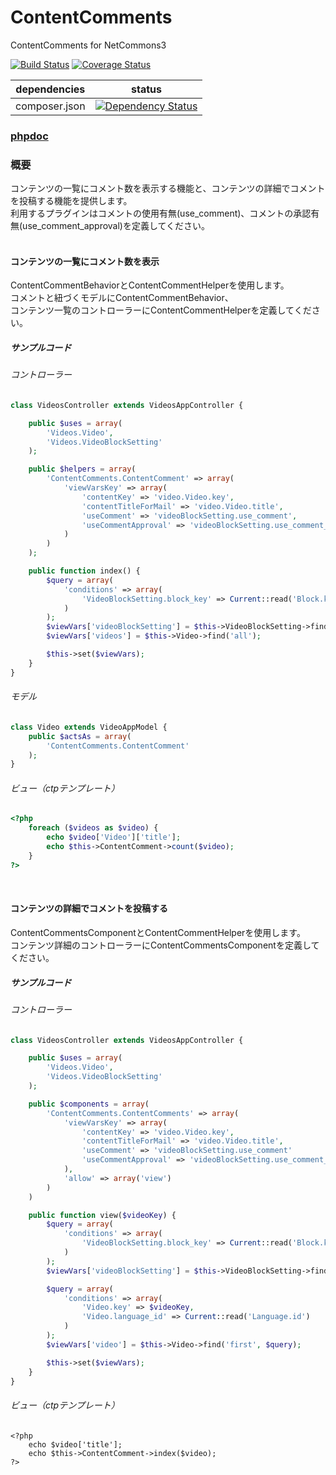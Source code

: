 # ContentComments
ContentComments for NetCommons3

[![Build Status](https://api.travis-ci.org/NetCommons3/ContentComments.svg?branch=master)](https://travis-ci.org/NetCommons3/ContentComments)
[![Coverage Status](https://img.shields.io/coveralls/NetCommons3/ContentComments.svg)](https://coveralls.io/r/NetCommons3/ContentComments?branch=master)

| dependencies | status |
| ------------ | ------ |
| composer.json | [![Dependency Status](https://www.versioneye.com/user/projects/5539e4a10b24229e14000002/badge.svg?style=flat)](https://www.versioneye.com/user/projects/5539e4a10b24229e14000002) |

### [phpdoc](https://netcommons3.github.io/NetCommons3Docs/phpdoc/ContentComments/)

### 概要
コンテンツの一覧にコメント数を表示する機能と、コンテンツの詳細でコメントを投稿する機能を提供します。<br>
利用するプラグインはコメントの使用有無(use_comment)、コメントの承認有無(use_comment_approval)を定義してください。<br>
<br>

#### コンテンツの一覧にコメント数を表示
ContentCommentBehaviorとContentCommentHelperを使用します。<br>
コメントと紐づくモデルにContentCommentBehavior、<br>
コンテンツ一覧のコントローラーにContentCommentHelperを定義してください。

##### サンプルコード
###### コントローラー
```php
class VideosController extends VideosAppController {

	public $uses = array(
		'Videos.Video',
		'Videos.VideoBlockSetting'
	);

	public $helpers = array(
		'ContentComments.ContentComment' => array(
			'viewVarsKey' => array(
				'contentKey' => 'video.Video.key',
				'contentTitleForMail' => 'video.Video.title',
				'useComment' => 'videoBlockSetting.use_comment',
				'useCommentApproval' => 'videoBlockSetting.use_comment_approval'
			)
		)
	);

	public function index() {
		$query = array(
			'conditions' => array(
				'VideoBlockSetting.block_key' => Current::read('Block.key')
			)
		);
		$viewVars['videoBlockSetting'] = $this->VideoBlockSetting->find('first', $query);
		$viewVars['videos'] = $this->Video->find('all');

		$this->set($viewVars);
	}
}
```

###### モデル
```php
class Video extends VideoAppModel {
	public $actsAs = array(
		'ContentComments.ContentComment'
	);
}
```

###### ビュー（ctpテンプレート）
```php
<?php
	foreach ($videos as $video) {
		echo $video['Video']['title'];
		echo $this->ContentComment->count($video);
	}
?>
```

<!--
##### [ContentCommentBehavior](https://github.com/NetCommons3/NetCommons3Docs/blob/master/phpdocMd/AuthorizationKeys/AuthorizationKeyComponent.md#authorizationkeycomponent)
##### [ContentCommentHelper](https://github.com/NetCommons3/NetCommons3Docs/blob/master/phpdocMd/AuthorizationKeys/AuthorizationKeyComponent.md#authorizationkeycomponent)
 -->
<br>

#### コンテンツの詳細でコメントを投稿する
ContentCommentsComponentとContentCommentHelperを使用します。<br>
コンテンツ詳細のコントローラーにContentCommentsComponentを定義してください。

##### サンプルコード
###### コントローラー
```php
class VideosController extends VideosAppController {

	public $uses = array(
		'Videos.Video',
		'Videos.VideoBlockSetting'
	);

	public $components = array(
		'ContentComments.ContentComments' => array(
			'viewVarsKey' => array(
				'contentKey' => 'video.Video.key',
				'contentTitleForMail' => 'video.Video.title',
				'useComment' => 'videoBlockSetting.use_comment'
				'useCommentApproval' => 'videoBlockSetting.use_comment_approval'
			),
			'allow' => array('view')
		)
	)

	public function view($videoKey) {
		$query = array(
			'conditions' => array(
				'VideoBlockSetting.block_key' => Current::read('Block.key')
			)
		);
		$viewVars['videoBlockSetting'] = $this->VideoBlockSetting->find('first', $query);

		$query = array(
			'conditions' => array(
				'Video.key' => $videoKey,
				'Video.language_id' => Current::read('Language.id')
			)
		);
		$viewVars['video'] = $this->Video->find('first', $query);

		$this->set($viewVars);
	}
}
```

###### ビュー（ctpテンプレート）
```
<?php
	echo $video['title'];
	echo $this->ContentComment->index($video);
?>
```

<!--
##### [ContentCommentsComponent](https://github.com/NetCommons3/NetCommons3Docs/blob/master/phpdocMd/AuthorizationKeys/AuthorizationKeyComponent.md#authorizationkeycomponent)
##### [ContentCommentHelper](https://github.com/NetCommons3/NetCommons3Docs/blob/master/phpdocMd/AuthorizationKeys/AuthorizationKeyComponent.md#authorizationkeycomponent)
 -->
